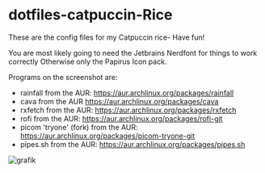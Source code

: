 # dotfiles-catpuccin-Rice
These are the config files for my Catpuccin rice- Have fun!

You are most likely going to need the Jetbrains Nerdfont for things to work correctly
Otherwise only the Papirus Icon pack.


Programs on the screenshot are: 

- rainfall 
  from the AUR: https://aur.archlinux.org/packages/rainfall
- cava 
  from the AUR https://aur.archlinux.org/packages/cava
- rxfetch 
  from the AUR: https://aur.archlinux.org/packages/rxfetch
- rofi
  from the AUR: https://aur.archlinux.org/packages/rofi-git
- picom 'tryone' (fork)
  from the AUR: https://aur.archlinux.org/packages/picom-tryone-git
- pipes.sh 
  from the AUR: https://aur.archlinux.org/packages/pipes.sh
  
![grafik](https://user-images.githubusercontent.com/91160845/179303606-d09ae351-1632-42b0-9700-c195e4da97f4.png)

